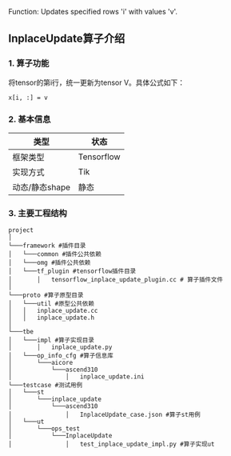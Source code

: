 Function: Updates specified rows 'i' with values 'v'.

## InplaceUpdate算子介绍
### 1. 算子功能
将tensor的第i行，统一更新为tensor V。具体公式如下：
```
x[i, :] = v
```


### 2. 基本信息
| **类型**       | **状态**    |
|-------------|---------------|
| 框架类型    | Tensorflow  |
| 实现方式 | Tik      |
| 动态/静态shape  | 静态 |

### 3. 主要工程结构
```
project
│
└───framework #插件目录
│   └───common #插件公共依赖
│   └───omg #插件公共依赖
│   └───tf_plugin #tensorflow插件目录
│       │   tensorflow_inplace_update_plugin.cc # 算子插件文件
│  
└───proto #算子原型目录
│   └───util #原型公共依赖
│   │   inplace_update.cc 
│   │   inplace_update.h 
│   
└───tbe
│   └───impl #算子实现目录
│       │   inplace_update.py
│   └───op_info_cfg #算子信息库
│       └───aicore
│           └───ascend310
│               │   inplace_update.ini 
└───testcase #测试用例
│   └───st
│       └───inplace_update
│           └───ascend310
│               │   InplaceUpdate_case.json #算子st用例
│   └───ut
│       └───ops_test
│           └───InplaceUpdate
│               │   test_inplace_update_impl.py #算子实现ut
```
